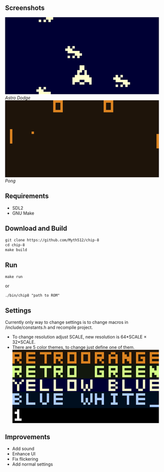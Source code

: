 ## Screenshots

![Astro Dodge](images/astro.png)
_Astro Dodge_
![vi](images/pong.png)
_Pong_

## Requirements

* SDL2
* GNU Make

## Download and Build

```console
git clone https://github.com/Myth512/chip-8
cd chip-8
make build
```

## Run

```console
make run
```

or

```console
./bin/chip8 "path to ROM"

```

## Settings

Currently only way to change settings is to change macros in /include/constants.h and recompile project.

* To change resolution adjust SCALE, new resolution is 64$*$SCALE $\times$ 32$*$SCALE.
* There are 5 color themes, to change just define one of them.
![Themes showcase](images/themes.jpg)

## Improvements

* Add sound
* Enhance UI
* Fix flickering
* Add normal settings

